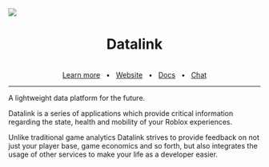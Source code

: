 <img src="https://media.discordapp.net/attachments/1011641273393885239/1016009402052001853/Bannerwide-11.png?width=1440&height=480" />

<div align="center">
  <h1>Datalink</h1>

  <br />
  <a href="https://docs.datalink.dev">Learn more</a>
  <span>&nbsp;&nbsp;•&nbsp;&nbsp;</span>
  <a href="https://datalink.dev/">Website</a>
  <span>&nbsp;&nbsp;•&nbsp;&nbsp;</span>
  <a href="https://docs.datalink.dev">Docs</a>
  <span>&nbsp;&nbsp;•&nbsp;&nbsp;</span>
  <a href="https://discord.gg/wME4WyNGyV">Chat</a>
  <br />
  <hr />
</div>

A lightweight data platform for the future.

Datalink is a series of applications which provide critical information regarding the state, health and mobility of your Roblox experiences.

Unlike traditional game analytics Datalink strives to provide feedback on not just your player base, game economics and so forth, but also integrates the usage of other services to make your life as a developer easier.



